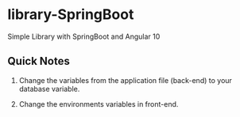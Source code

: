 # library-SpringBoot
Simple Library with SpringBoot and Angular 10
## Quick Notes
1. Change the variables from the application file (back-end) to your database variable.

2. Change the environments variables in front-end.

